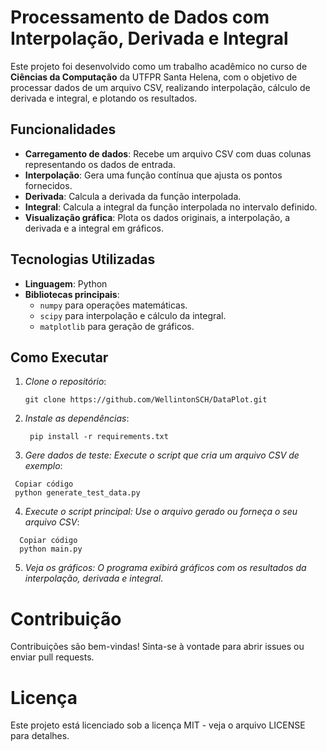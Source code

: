 # Processamento de Dados com Interpolação, Derivada e Integral

Este projeto foi desenvolvido como um trabalho acadêmico no curso de **Ciências da Computação** da UTFPR Santa Helena, com o objetivo de processar dados de um arquivo CSV, realizando interpolação, cálculo de derivada e integral, e plotando os resultados.

## Funcionalidades

- **Carregamento de dados**: Recebe um arquivo CSV com duas colunas representando os dados de entrada.
- **Interpolação**: Gera uma função contínua que ajusta os pontos fornecidos.
- **Derivada**: Calcula a derivada da função interpolada.
- **Integral**: Calcula a integral da função interpolada no intervalo definido.
- **Visualização gráfica**: Plota os dados originais, a interpolação, a derivada e a integral em gráficos.

## Tecnologias Utilizadas

- **Linguagem**: Python
- **Bibliotecas principais**:
  - `numpy` para operações matemáticas.
  - `scipy` para interpolação e cálculo da integral.
  - `matplotlib` para geração de gráficos.

## Como Executar

1. *Clone o repositório*:
   ```
   git clone https://github.com/WellintonSCH/DataPlot.git
    ```
   
2. *Instale as dependências*:
   ```
    pip install -r requirements.txt
    ```
   
3. *Gere dados de teste: Execute o script que cria um arquivo CSV de exemplo*:
 ```
  Copiar código
  python generate_test_data.py
 ```

4. *Execute o script principal: Use o arquivo gerado ou forneça o seu arquivo CSV*:

  ```
    Copiar código
    python main.py
 ```

5. *Veja os gráficos: O programa exibirá gráficos com os resultados da interpolação, derivada e integral*.

# Contribuição #
Contribuições são bem-vindas! Sinta-se à vontade para abrir issues ou enviar pull requests.

# Licença #
Este projeto está licenciado sob a licença MIT - veja o arquivo LICENSE para detalhes.


